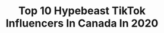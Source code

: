 ---
title: Top 10 Hypebeast TikTok Influencers In Canada In 2020
description: >-
  Find top hypebeast TikTok influencers in Canada in 2020. Most popular hashtags: #hypebeast #shoes #sneakers #coronavirus.
platform: TikTok
profiles:
  - username: "yvngrice"
    fullname: >-
      🍚 yvngrice 🍚
    location: "Canada"
    followers: 41558
    engagement: 1331
    commentsToLikes: 0.013193
    id: ck8f7ukwk37gt0j7865h6i8pw
    verified: false
    hashtags: "#greenscreen, #supreme"
  - username: "his.story"
    fullname: >-
      Leo Current
    location: "Canada"
    followers: 10427
    engagement: 1056
    commentsToLikes: 0.042972
    id: ck9vajj4ciw6o0j78m8dz4oap
    verified: false
    hashtags: "#liluzichallenge, #drakesong, #clothingbrands, #fashiondiy"
  - username: "gerrelramirez"
    fullname: >-
      Gerrel Ramirez
    location: "Canada"
    followers: 2397
    engagement: 1199
    commentsToLikes: 0.042247
    id: ck8vy2pr2syeu0j7819xwkgjh
    verified: false
    hashtags: "#movies, #saintjhn, #nbaplayers, #foryoupage"
  - username: "theplug.to"
    fullname: >-
      The Plug 🔌
    location: "Canada"
    followers: 5469
    engagement: 275
    commentsToLikes: 0.036151
    id: ck8f7uls537nu0j78o36zl0bl
    verified: false
    hashtags: "#ceoof, #rip, #kobe, #hustler"
  - username: "skyproness"
    fullname: >-
      skyproness
    location: "Canada"
    followers: 2681
    engagement: 1293
    commentsToLikes: 0.004580
    id: ckac5t0sodlqq0i78mzjbtf6w
    verified: false
    hashtags: "#quaratine, #shoes, #nike, #xyzbca"
  - username: "kristophercarrillo"
    fullname: >-
      Kris Carrillo
    location: "Canada"
    followers: 76865
    engagement: 1299
    commentsToLikes: 0.042993
    id: ck8tprcnpqk4w0j78axn3eblk
    verified: false
    hashtags: "#bedroomcheck, #guessmyprovince, #gta5, #greenvspurple"
  - username: "kolton117"
    fullname: >-
      KOLTON
    location: "Canada"
    followers: 37484
    engagement: 2479
    commentsToLikes: 0.017222
    id: ck806wb6gmj4z0j78mnf8ce8g
    verified: false
    hashtags: "#artist, #callofduty, #soldier, #nelk"
  - username: "dangfamtv"
    fullname: >-
      Andy Miruna & Marcus
    location: "Canada"
    followers: 57833
    engagement: 1304
    commentsToLikes: 0.018203
    id: ck8faaxhw46p30j7834n8zn8p
    verified: false
    hashtags: "#nastychallenge, #bestfriends, #chowchows, #castaway"
  - username: "surprisinglysteve"
    fullname: >-
      Steve Surprenant
    location: "Canada"
    followers: 2389
    engagement: 792
    commentsToLikes: 0.035427
    id: ck9c7axujrqcj0j78j70hb9uf
    verified: false
    hashtags: "#eyes, #xycba, #xyzcba, #foruyou"
  - username: "duaneshootstoys"
    fullname: >-
      Duane Shoots Toys
    location: "Canada"
    followers: 862072
    engagement: 1656
    commentsToLikes: 0.006165
    id: ck806yfa3n2lv0j78sbt9f56y
    verified: false
    hashtags: "#retailtherapy, #garyvee, #jiffpom, #90skids"
---